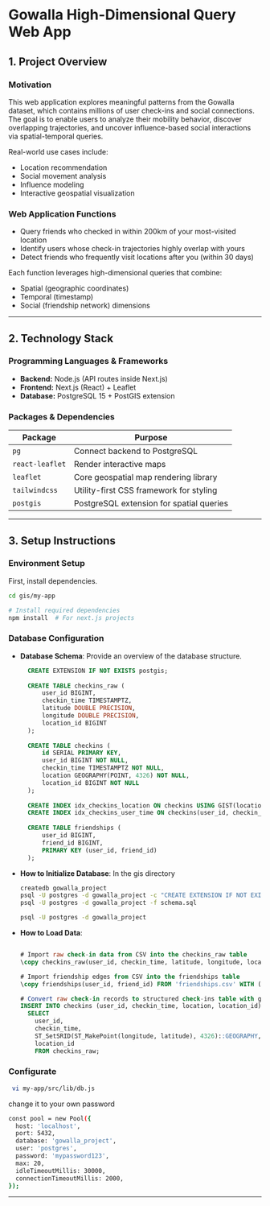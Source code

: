 # Gowalla High-Dimensional Query Web App

## 1. Project Overview

### Motivation

This web application explores meaningful patterns from the Gowalla dataset, which contains millions of user check-ins and social connections. The goal is to enable users to analyze their mobility behavior, discover overlapping trajectories, and uncover influence-based social interactions via spatial-temporal queries.

Real-world use cases include:

- Location recommendation  
- Social movement analysis  
- Influence modeling  
- Interactive geospatial visualization

### Web Application Functions

- Query friends who checked in within 200km of your most-visited location
- Identify users whose check-in trajectories highly overlap with yours
- Detect friends who frequently visit locations after you (within 30 days)

Each function leverages high-dimensional queries that combine:

- Spatial (geographic coordinates)
- Temporal (timestamp)
- Social (friendship network) dimensions

---

## 2. Technology Stack

### Programming Languages & Frameworks

- **Backend:** Node.js (API routes inside Next.js)  
- **Frontend:** Next.js (React) + Leaflet  
- **Database:** PostgreSQL 15 + PostGIS extension  

### Packages & Dependencies

| Package         | Purpose                                      |
|----------------|----------------------------------------------|
| `pg`           | Connect backend to PostgreSQL                |
| `react-leaflet`| Render interactive maps                      |
| `leaflet`      | Core geospatial map rendering library        |
| `tailwindcss`  | Utility-first CSS framework for styling      |
| `postgis`      | PostgreSQL extension for spatial queries     |

---

## 3. Setup Instructions
### Environment Setup
First, install dependencies.
```bash
cd gis/my-app

# Install required dependencies
npm install  # For next.js projects
```

### Database Configuration
- **Database Schema**: Provide an overview of the database structure.
  ```sql
    CREATE EXTENSION IF NOT EXISTS postgis;
    
    CREATE TABLE checkins_raw (
        user_id BIGINT,
        checkin_time TIMESTAMPTZ,
        latitude DOUBLE PRECISION,
        longitude DOUBLE PRECISION,
        location_id BIGINT
    );
    
    CREATE TABLE checkins (
        id SERIAL PRIMARY KEY,
        user_id BIGINT NOT NULL,
        checkin_time TIMESTAMPTZ NOT NULL,
        location GEOGRAPHY(POINT, 4326) NOT NULL,
        location_id BIGINT NOT NULL
    );
    
    CREATE INDEX idx_checkins_location ON checkins USING GIST(location);
    CREATE INDEX idx_checkins_user_time ON checkins(user_id, checkin_time);
    
    CREATE TABLE friendships (
        user_id BIGINT,
        friend_id BIGINT,
        PRIMARY KEY (user_id, friend_id)
    );

  ```
  
- **How to Initialize Database**:
  In the gis directory
  ```bash
  createdb gowalla_project
  psql -U postgres -d gowalla_project -c "CREATE EXTENSION IF NOT EXISTS postgis;"
  psql -U postgres -d gowalla_project -f schema.sql

  psql -U postgres -d gowalla_project
  ```
- **How to Load Data**: 
  ```sql

  # Import raw check-in data from CSV into the checkins_raw table
  \copy checkins_raw(user_id, checkin_time, latitude, longitude, location_id) FROM 'checkins.csv' WITH (FORMAT csv);

  # Import friendship edges from CSV into the friendships table
  \copy friendships(user_id, friend_id) FROM 'friendships.csv' WITH (FORMAT csv);

  # Convert raw check-in records to structured check-ins table with geography type for spatial queries
  INSERT INTO checkins (user_id, checkin_time, location, location_id)
    SELECT
      user_id,
      checkin_time,
      ST_SetSRID(ST_MakePoint(longitude, latitude), 4326)::GEOGRAPHY,
      location_id
      FROM checkins_raw;
  ```
### Configurate

```bash
 vi my-app/src/lib/db.js
```
change it to your own password
```bash
const pool = new Pool({
  host: 'localhost',
  port: 5432,
  database: 'gowalla_project',
  user: 'postgres',
  password: 'mypassword123',
  max: 20,
  idleTimeoutMillis: 30000, 
  connectionTimeoutMillis: 2000,
});

```
---
